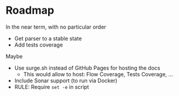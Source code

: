 # Roadmap

In the near term, with no particular order

- Get parser to a stable state
- Add tests coverage

Maybe

- Use surge.sh instead of GitHub Pages for hosting the docs
  - This would allow to host: Flow Coverage, Tests Coverage, ...
- Include Sonar support (to run via Docker)
- RULE: Require `set -e` in script
